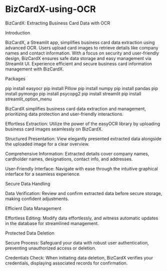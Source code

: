 # BizCardX-using-OCR
BizCardX: Extracting Business Card Data with OCR

Introduction

BizCardX, a Streamlit app, simplifies business card data extraction using advanced OCR. Users upload card images to retrieve details like company names and contact information. With a focus on security and user-friendly design, BizCardX ensures safe data storage and easy management via Streamlit UI. Experience efficient and secure business card information management with BizCardX.

Packages

pip install easyocr
pip install Pillow
pip install numpy
pip install pandas
pip install pymongo
pip install psycopg2
pip install streamlit
pip install streamlit_option_menu


BizCardX simplifies business card data extraction and management, prioritizing data protection and user-friendly interactions.

Effortless Extraction: 
Utilize the power of the easyOCR library by uploading business card images seamlessly on BizCardX.

Structured Presentation: 
View elegantly presented extracted data alongside the uploaded image for a clear overview.

Comprehensive Information: 
Extracted details cover company names, cardholder names, designations, contact info, and addresses.

User-Friendly Interface: 
Navigate with ease through the intuitive graphical interface for a seamless experience.

Secure Data Handling

Data Verification: 
Review and confirm extracted data before secure storage, making confident adjustments.

Efficient Data Management

Effortless Editing: 
Modify data effortlessly, and witness automatic updates in the database for streamlined management.

Protected Data Deletion

Secure Process: 
Safeguard your data with robust user authentication, preventing unauthorized access or deletion.

Credentials Check: 
When initiating data deletion, BizCardX verifies your credentials, displaying associated records for confirmation.
